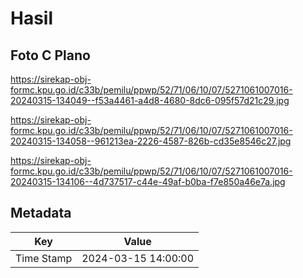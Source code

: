 # Hasil

## Foto C Plano

https://sirekap-obj-formc.kpu.go.id/c33b/pemilu/ppwp/52/71/06/10/07/5271061007016-20240315-134049--f53a4461-a4d8-4680-8dc6-095f57d21c29.jpg

https://sirekap-obj-formc.kpu.go.id/c33b/pemilu/ppwp/52/71/06/10/07/5271061007016-20240315-134058--961213ea-2226-4587-826b-cd35e8546c27.jpg

https://sirekap-obj-formc.kpu.go.id/c33b/pemilu/ppwp/52/71/06/10/07/5271061007016-20240315-134106--4d737517-c44e-49af-b0ba-f7e850a46e7a.jpg


## Metadata

| Key        | Value               |
| ---------- | ------------------- |
| Time Stamp | 2024-03-15 14:00:00 |



